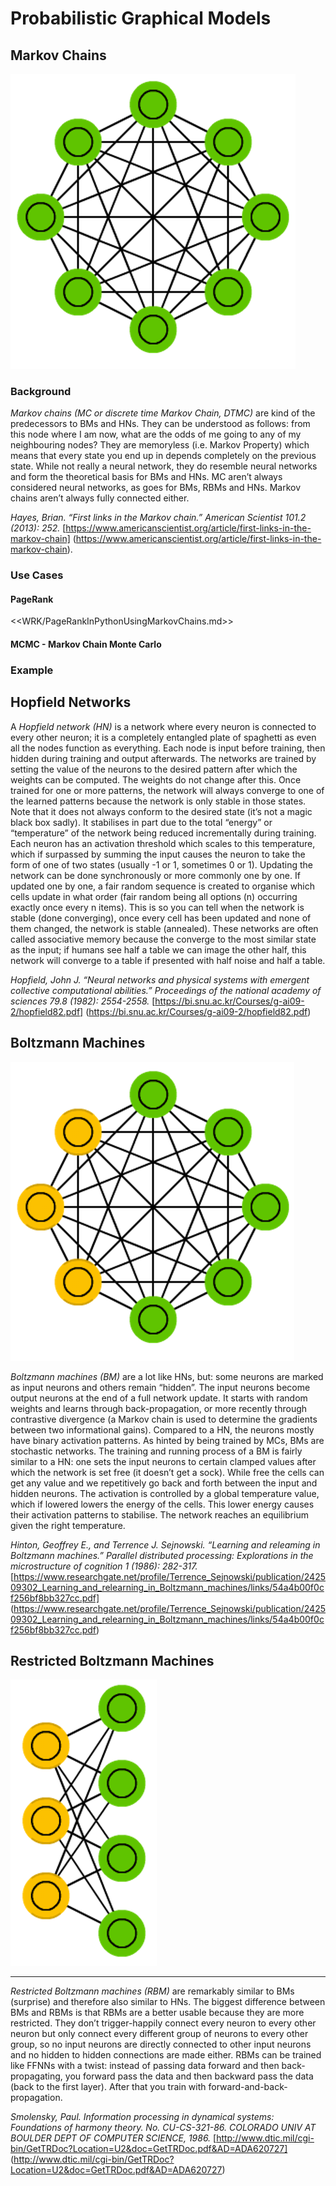 # Probabilistic Graphical Models



## Markov Chains

![](images/mc.png)

### Background

*Markov chains (MC or discrete time Markov Chain, DTMC)* are kind of the
predecessors to BMs and HNs. They can be understood as follows: from
this node where I am now, what are the odds of me going to any of my
neighbouring nodes? They are memoryless (i.e. Markov Property) which
means that every state you end up in depends completely on the previous
state. While not really a neural network, they do resemble neural
networks and form the theoretical basis for BMs and HNs. MC aren’t
always considered neural networks, as goes for BMs, RBMs and HNs. Markov
chains aren’t always fully connected either.

*Hayes, Brian. “First links in the Markov chain.” American Scientist 101.2
(2013): 252.* [https://www.americanscientist.org/article/first-links-in-the-markov-chain]
(https://www.americanscientist.org/article/first-links-in-the-markov-chain).

### Use Cases

#### PageRank

<<WRK/PageRankInPythonUsingMarkovChains.md>>

#### MCMC - Markov Chain Monte Carlo


### Example


## Hopfield Networks

A *Hopfield network (HN)* is a network where every neuron is connected
to every other neuron; it is a completely entangled plate of spaghetti
as even all the nodes function as everything. Each node is input before
training, then hidden during training and output afterwards. The
networks are trained by setting the value of the neurons to the desired
pattern after which the weights can be computed. The weights do not
change after this. Once trained for one or more patterns, the network
will always converge to one of the learned patterns because the network
is only stable in those states. Note that it does not always conform to
the desired state (it’s not a magic black box sadly). It stabilises in
part due to the total “energy” or “temperature” of the network being
reduced incrementally during training. Each neuron has an activation
threshold which scales to this temperature, which if surpassed by
summing the input causes the neuron to take the form of one of two
states (usually -1 or 1, sometimes 0 or 1). Updating the network can be
done synchronously or more commonly one by one. If updated one by one, a
fair random sequence is created to organise which cells update in what
order (fair random being all options (n) occurring exactly once every n
items). This is so you can tell when the network is stable (done
converging), once every cell has been updated and none of them changed,
the network is stable (annealed). These networks are often called
associative memory because the converge to the most similar state as the
input; if humans see half a table we can image the other half, this
network will converge to a table if presented with half noise and half a
table.

*Hopfield, John J. “Neural networks and physical systems with emergent
collective computational abilities.” Proceedings of the national academy
of sciences 79.8 (1982): 2554-2558.*
[https://bi.snu.ac.kr/Courses/g-ai09-2/hopfield82.pdf]
(https://bi.snu.ac.kr/Courses/g-ai09-2/hopfield82.pdf)


## Boltzmann Machines

![](images/bm.png)

*Boltzmann machines (BM)* are a lot like HNs, but: some neurons are
marked as input neurons and others remain “hidden”. The input neurons
become output neurons at the end of a full network update. It starts
with random weights and learns through back-propagation, or more
recently through contrastive divergence (a Markov chain is used to
determine the gradients between two informational gains). Compared to a
HN, the neurons mostly have binary activation patterns. As hinted by
being trained by MCs, BMs are stochastic networks. The training and
running process of a BM is fairly similar to a HN: one sets the input
neurons to certain clamped values after which the network is set free
(it doesn’t get a sock). While free the cells can get any value and we
repetitively go back and forth between the input and hidden neurons. The
activation is controlled by a global temperature value, which if lowered
lowers the energy of the cells. This lower energy causes their
activation patterns to stabilise. The network reaches an equilibrium
given the right temperature.

*Hinton, Geoffrey E., and Terrence J. Sejnowski. “Learning and releaming in
Boltzmann machines.” Parallel distributed processing: Explorations in the
microstructure of cognition 1 (1986): 282-317.*
[https://www.researchgate.net/profile/Terrence_Sejnowski/publication/242509302_Learning_and_relearning_in_Boltzmann_machines/links/54a4b00f0cf256bf8bb327cc.pdf]
(https://www.researchgate.net/profile/Terrence_Sejnowski/publication/242509302_Learning_and_relearning_in_Boltzmann_machines/links/54a4b00f0cf256bf8bb327cc.pdf)

## Restricted Boltzmann Machines

![](images/rbm.png)

------------------------------------------------------------------------

*Restricted Boltzmann machines (RBM)* are remarkably similar to BMs
(surprise) and therefore also similar to HNs. The biggest difference
between BMs and RBMs is that RBMs are a better usable because they are
more restricted. They don’t trigger-happily connect every neuron to
every other neuron but only connect every different group of neurons to
every other group, so no input neurons are directly connected to other
input neurons and no hidden to hidden connections are made either. RBMs
can be trained like FFNNs with a twist: instead of passing data forward
and then back-propagating, you forward pass the data and then backward
pass the data (back to the first layer). After that you train with
forward-and-back-propagation.

*Smolensky, Paul. Information processing in dynamical systems:
Foundations of harmony theory. No. CU-CS-321-86. COLORADO UNIV AT
BOULDER DEPT OF COMPUTER SCIENCE, 1986.*
[http://www.dtic.mil/cgi-bin/GetTRDoc?Location=U2&doc=GetTRDoc.pdf&AD=ADA620727]
(http://www.dtic.mil/cgi-bin/GetTRDoc?Location=U2&doc=GetTRDoc.pdf&AD=ADA620727)

